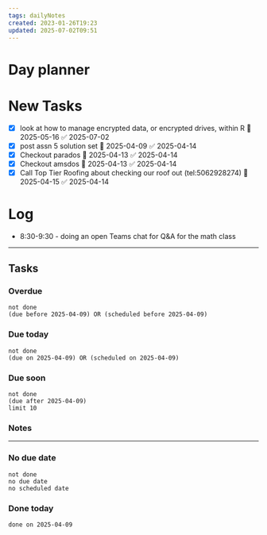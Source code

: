 ```yaml
---
tags: dailyNotes
created: 2023-01-26T19:23
updated: 2025-07-02T09:51
---
```

# Day planner


# New Tasks
- [x] look at how to manage encrypted data, or encrypted drives, within R 📅 2025-05-16 ✅ 2025-07-02
- [x] post assn 5 solution set 📅 2025-04-09 ✅ 2025-04-14
- [x] Checkout parados 📅 2025-04-13 ✅ 2025-04-14
- [x] Checkout amsdos 📅 2025-04-13 ✅ 2025-04-14
- [x] Call Top Tier Roofing about checking our roof out (tel:5062928274) 📅 2025-04-15 ✅ 2025-04-14

# Log
- 8:30-9:30 - doing an open Teams chat for Q&A for the math class
----
## Tasks
### Overdue
```tasks
not done
(due before 2025-04-09) OR (scheduled before 2025-04-09)
```

### Due today
```tasks
not done
(due on 2025-04-09) OR (scheduled on 2025-04-09)
```

### Due soon
```tasks
not done
(due after 2025-04-09)
limit 10
```

### Notes

----
### No due date
```tasks
not done
no due date
no scheduled date
```

### Done today
```tasks
done on 2025-04-09
```
